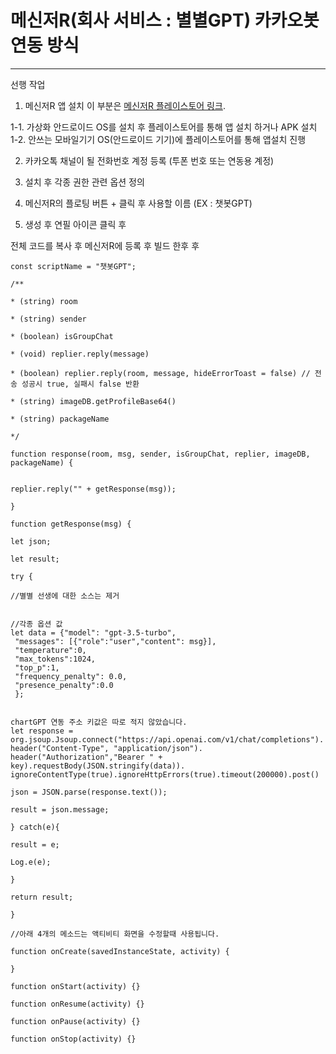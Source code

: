 # 메신저R(회사 서비스 : 별별GPT) 카카오봇 연동 방식  
-------

선행 작업 

1. 메신저R 앱 설치 이 부분은 [메신저R 플레이스토어 링크](https://play.google.com/store/apps/details?id=com.xfl.msgbot&hl=ko&gl=US).

1-1. 가상화 안드로이드 OS를 설치 후 플레이스토어를 통해 앱 설치 하거나 APK 설치 
1-2. 안쓰는 모바일기기 OS(안드로이드 기기)에 플레이스토어를 통해 앱설치 진행

2. 카카오톡 채널이 될 전화번호 계정 등록 (투폰 번호 또는 연동용 계정)

3. 설치 후 각종 권한 관련 옵션 정의

4. 메신저R의 플로팅 버튼 + 클릭 후 사용할 이름 (EX : 챗봇GPT)

5. 생성 후 연필 아이콘 클릭 후 


전체 코드를 복사 후 메신저R에 등록 후 빌드 한후 후

```
const scriptName = "챗봇GPT";

/**

* (string) room

* (string) sender

* (boolean) isGroupChat

* (void) replier.reply(message)

* (boolean) replier.reply(room, message, hideErrorToast = false) // 전송 성공시 true, 실패시 false 반환

* (string) imageDB.getProfileBase64()

* (string) packageName

*/

function response(room, msg, sender, isGroupChat, replier, imageDB, packageName) {


replier.reply("" + getResponse(msg));

}

function getResponse(msg) {

let json;

let result;

try {

//별별 선생에 대한 소스는 제거


//각종 옵션 값
let data = {"model": "gpt-3.5-turbo",
 "messages": [{"role":"user","content": msg}],
 "temperature":0,
 "max_tokens":1024,
 "top_p":1,
 "frequency_penalty": 0.0,
 "presence_penalty":0.0
 };


chartGPT 연동 주소 키값은 따로 적지 않았습니다.
let response = org.jsoup.Jsoup.connect("https://api.openai.com/v1/chat/completions").
header("Content-Type", "application/json").
header("Authorization","Bearer " + key).requestBody(JSON.stringify(data)).
ignoreContentType(true).ignoreHttpErrors(true).timeout(200000).post()

json = JSON.parse(response.text());

result = json.message;

} catch(e){

result = e;

Log.e(e);

}

return result;

}

//아래 4개의 메소드는 액티비티 화면을 수정할때 사용됩니다.

function onCreate(savedInstanceState, activity) {

}

function onStart(activity) {}

function onResume(activity) {}

function onPause(activity) {}

function onStop(activity) {}

```



